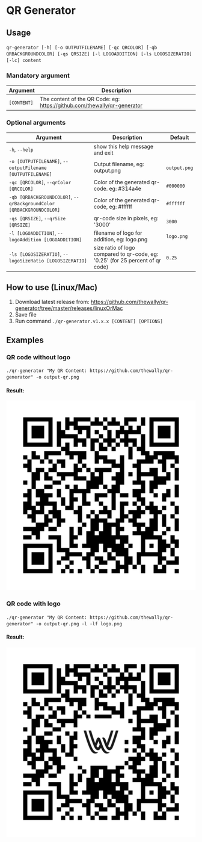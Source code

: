 # QR Generator

## Usage

`qr-generator [-h] [-o OUTPUTFILENAME] [-qc QRCOLOR] [-qb QRBACKGROUNDCOLOR] [-qs QRSIZE] [-l LOGOADDITION] [-ls LOGOSIZERATIO] [-lc] content`

### Mandatory argument

| Argument    | Description                                                              |     
|-------------|--------------------------------------------------------------------------|
| `[CONTENT]` | The content of the QR Code: eg: https://github.com/thewally/qr-generator |

### Optional arguments

| Argument                                                             | Description                                                                    | Default      |    
|----------------------------------------------------------------------|--------------------------------------------------------------------------------|--------------|
| `-h`, `--help`                                                       | show this help message and exit                                                |              |
| `-o [OUTPUTFILENAME]`, `--outputFilename [OUTPUTFILENAME]`           | Output filename, eg: output.png                                                | `output.png` |
| `-qc [QRCOLOR]`, `--qrColor [QRCOLOR]`                               | Color of the generated qr-code. eg: #314a4e                                    | `#000000`      |
| `-qb [QRBACKGROUNDCOLOR]`, `--qrBackgroundColor [QRBACKGROUNDCOLOR]` | Color of the generated qr-code, eg: #ffffff                                    | `#ffffff`      |
| `-qs [QRSIZE]`, `--qrSize [QRSIZE]`                                  | qr-code size in pixels, eg: '3000'                                             | `3000`         |
| `-l [LOGOADDITION]`, `--logoAddition [LOGOADDITION]`                 | filename of logo for addition, eg: logo.png                                    | `logo.png`     |
| `-ls [LOGOSIZERATIO]`, `--logoSizeRatio [LOGOSIZERATIO]`             | size ratio of logo compared to qr-code, eg: '0.25' (for 25 percent of qr code) | `0.25`         |

## How to use (Linux/Mac)

1. Download latest release from: https://github.com/thewally/qr-generator/tree/master/releases/linuxOrMac
2. Save file
3. Run command `./qr-generator.v1.x.x [CONTENT] [OPTIONS]`

## Examples

### QR code without logo
`./qr-generator "My QR Content: https://github.com/thewally/qr-generator" -o output-qr.png`
#### Result:
![Output without Logo](examples/output_without_logo.png)


### QR code with logo
`./qr-generator "My QR Content: https://github.com/thewally/qr-generator" -o output-qr.png -l -lf logo.png`
#### Result:
![Output with Logo](examples/output_with_logo.png)